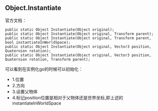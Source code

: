 ## Object.Instantiate ##
官方文档：  

	public static Object Instantiate(Object original);
	public static Object Instantiate(Object original, Transform parent);
	public static Object Instantiate(Object original, Transform parent, bool instantiateInWorldSpace);
	public static Object Instantiate(Object original, Vector3 position, Quaternion rotation);
	public static Object Instantiate(Object original, Vector3 position, Quaternion rotation, Transform parent);

可以看到在实例化go的时候可以初始化：

* 1.位置
* 2.方向
* 3.设置父物体
* 4.标记position位置是相对于父物体还是世界坐标,即上述的instantiateInWorldSpace